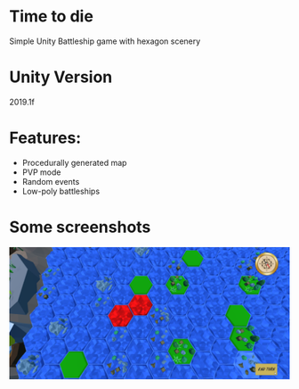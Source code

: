 # Time to die
Simple Unity Battleship game with hexagon scenery

# Unity Version
2019.1f

# Features:
- Procedurally generated map
- PVP mode
- Random events
- Low-poly battleships

# Some screenshots
![Alt text](/Media/1.png?raw=true)
